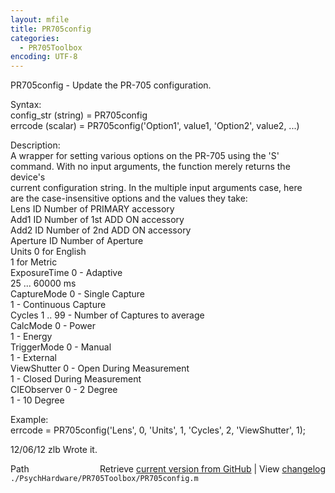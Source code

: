 ```yaml
---
layout: mfile
title: PR705config
categories:
  - PR705Toolbox
encoding: UTF-8
---
```


PR705config - Update the PR-705 configuration.  

Syntax:  
config\_str (string) = PR705config  
errcode (scalar) = PR705config('Option1', value1, 'Option2', value2, ...)  

Description:  
A wrapper for setting various options on the PR-705 using the 'S'  
command. With no input arguments, the function merely returns the device's  
current configuration string. In the multiple input arguments case, here  
are the case-insensitive options and the values they take:  
Lens         ID Number of PRIMARY accessory  
Add1         ID Number of 1st ADD ON accessory  
Add2         ID Number of 2nd ADD ON accessory  
Aperture     ID Number of Aperture  
Units        0 for English  
             1 for Metric  
ExposureTime 0 - Adaptive  
             25 ... 60000 ms  
CaptureMode  0 - Single Capture  
             1 - Continuous Capture  
Cycles       1 .. 99 - Number of Captures to average  
CalcMode     0 - Power  
             1 - Energy  
TriggerMode  0 - Manual  
             1 - External  
ViewShutter  0 - Open During Measurement  
             1 - Closed During Measurement  
CIEObserver  0 -  2 Degree  
             1 - 10 Degree  

Example:  
errcode = PR705config('Lens', 0, 'Units', 1, 'Cycles', 2, 'ViewShutter', 1);  

12/06/12    zlb   Wrote it.  


<div class="code_header" style="text-align:right;">
  <span style="float:left;">Path&nbsp;&nbsp;</span> <span class="counter">Retrieve <a href=
  "https://raw.github.com/Psychtoolbox-3/Psychtoolbox-3/beta/./PsychHardware/PR705Toolbox/PR705config.m">current version from GitHub</a> | View <a href=
  "https://github.com/Psychtoolbox-3/Psychtoolbox-3/commits/beta/./PsychHardware/PR705Toolbox/PR705config.m">changelog</a></span>
</div>
<div class="code">
  <code>./PsychHardware/PR705Toolbox/PR705config.m</code>
</div>
